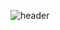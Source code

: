 ![header](https://capsule-render.vercel.app/api?type=soft&color=auto&height=300&section=header&text=안녕하세요&fontSize=90)


